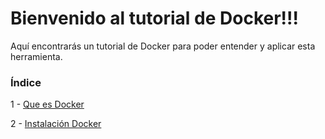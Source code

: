 # Bienvenido al tutorial de Docker!!!
Aquí encontrarás un tutorial de Docker para poder entender y aplicar esta herramienta.

### Índice
1 - [Que es Docker](/1-Que%20es%20Docker/)

2 - [Instalación Docker](/2-Instalación%20Docker/)